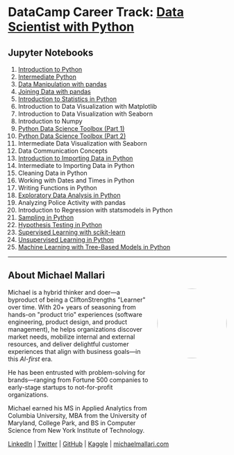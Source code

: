 # DataCamp Career Track: <a href="https://app.datacamp.com/learn/career-tracks/data-scientist-with-python" target="_blank">Data Scientist with Python</a>

## Jupyter Notebooks

1. [Introduction to Python](https://gist.github.com/michaelmallari/edfa39ef1a0fb9e5aa438922d031891e)
1. [Intermediate Python](https://gist.github.com/michaelmallari/a8bb2afd8b1bae349c43a09571859381)
1. [Data Manipulation with pandas](https://gist.github.com/michaelmallari/72da10b6d5c28f01ffcacac2370d3ce7)
1. [Joining Data with pandas](https://gist.github.com/michaelmallari/8b512b3981b3b7fe96d0a3ab4c4cc672)
1. [Introduction to Statistics in Python](https://gist.github.com/michaelmallari/508323f0212a260a7f4e71988c557363)
1. Introduction to Data Visualization with Matplotlib
1. Introduction to Data Visualization with Seaborn
1. Introduction to Numpy
1. [Python Data Science Toolbox (Part 1)](https://gist.github.com/michaelmallari/e490ab0b73c127625dd08e6a49c73c59)
1. [Python Data Science Toolbox (Part 2)](https://gist.github.com/michaelmallari/adced96a83afddeff52d278fd88db9c2)
1. Intermediate Data Visualization with Seaborn
1. Data Communication Concepts
1. [Introduction to Importing Data in Python](https://gist.github.com/michaelmallari/9535bebe4998e531dcb2e66afaa58729)
1. Intermediate to Importing Data in Python
1. Cleaning Data in Python
1. Working with Dates and Times in Python
1. Writing Functions in Python
1. [Exploratory Data Analysis in Python](https://gist.github.com/michaelmallari/1a27255cc064947bdb8b72502cf6bb1f)
1. Analyzing Police Activity with pandas
1. Introduction to Regression with statsmodels in Python
1. [Sampling in Python](https://gist.github.com/michaelmallari/5862cc917bde5464d0e7e078a014ba6e)
1. [Hypothesis Testing in Python](https://gist.github.com/michaelmallari/389b4650cf2e6a1849aa6fdb2dc82952)
1. [Supervised Learning with scikit-learn](https://gist.github.com/michaelmallari/4650110348136e6bf7b42eaf5aeab099)
1. [Unsupervised Learning in Python](https://gist.github.com/michaelmallari/dba3af6855df09643e090adf99dd57dd)
1. [Machine Learning with Tree-Based Models in Python](https://gist.github.com/michaelmallari/7092bb293f5ef296f26d6f06ea71d09d)

---

## About Michael Mallari

<img src="https://www.michaelmallari.com/img/headshot.jpg" width="160" height="160" align="right" style="margin: 0px 0px 160px 20px; border-radius: 50%;" />

Michael is a hybrid thinker and doer—a byproduct of being a CliftonStrengths "Learner" over time. With 20+ years of seasoning from hands-on "product trio" experiences (software engineering, product design, and product management), he helps organizations discover market needs, mobilize internal and external resources, and deliver delightful customer experiences that align with business goals—in this *AI-first* era.

He has been entrusted with problem-solving for brands—ranging from Fortune 500 companies to early-stage startups to not-for-profit organizations.

Michael earned his MS in Applied Analytics from Columbia University, MBA from the University of Maryland, College Park, and BS in Computer Science from New York Institute of Technology.

<a href="https://www.linkedin.com/in/mmallari" target="_blank">LinkedIn</a> | <a href="https://twitter.com/MichaelMallari" target="_blank">Twitter</a> | <a href="https://github.com/michaelmallari" target="_blank">GitHub</a> | <a href="https://www.kaggle.com/michaelmallari" target="_blank">Kaggle</a> | <a href="https://www.michaelmallari.com" target="_blank">michaelmallari.com</a>
